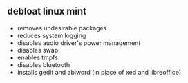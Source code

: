 ## debloat linux mint

- removes undesirable packages
- reduces system logging
- disables audio driver's power management
- disables swap
- enables tmpfs
- disables bluetooth 
- installs gedit and abiword (in place of xed and libreoffice)
